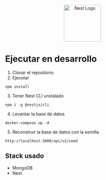 <p align="center">
  <a href="http://nestjs.com/" target="blank"><img src="https://nestjs.com/img/logo-small.svg" width="120" alt="Nest Logo" /></a>
</p>


# Ejecutar en desarrollo

1. Clonar el repositorio
2. Ejecutar 
```
npm install
```
3. Tener Nest CLI unstalado
```
npm i -g @nestjs/cli
```
4. Levantar la base de datos
```
docker-compose up -d
```
5. Reconstruir la base de datos con la semilla 
```
http://localhost:3000/api/v2/seed
```

## Stack usado
* MongoDB
* Nest
